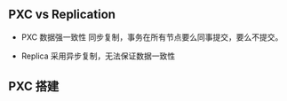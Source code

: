 ## PXC vs Replication
- PXC 数据强一致性
同步复制，事务在所有节点要么同事提交，要么不提交。

- Replica 采用异步复制，无法保证数据一致性

## PXC 搭建
